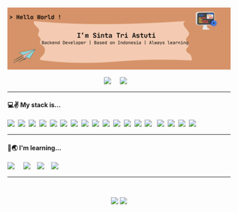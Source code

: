 ### 
<img src="https://raw.githubusercontent.com/sinta3/sinta3/master/assets/banner.png" alt="Banner">


<p align='center'>
  <a href="https://www.linkedin.com/in/sintatrias/"><img src="https://img.shields.io/badge/linkedin-%230077B5.svg?&style=for-the-badge&logo=linkedin&logoColor=white" /></a>&nbsp;&nbsp;&nbsp;&nbsp;
  <a href="mailto:sinta.tri38@gmail.com?subject=Olá%20Stefany"><img src="https://img.shields.io/badge/gmail-%23D14836.svg?&style=for-the-badge&logo=gmail&logoColor=white" /></a>&nbsp;&nbsp;&nbsp;&nbsp;

</p>

<hr>

<h4>💻✌️ My stack is...</h4>
<p >
  <img src="https://img.shields.io/badge/Node%20js-339933?style=for-the-badge&logo=nodedotjs&logoColor=white" />&nbsp;&nbsp;<img src="https://img.shields.io/badge/TypeScript-007ACC?style=for-the-badge&logo=typescript&logoColor=white" />&nbsp;&nbsp;<img src="https://img.shields.io/badge/nestjs-E0234E?style=for-the-badge&logo=nestjs&logoColor=white" />&nbsp;&nbsp;<img src="https://img.shields.io/badge/Express%20js-000000?style=for-the-badge&logo=express&logoColor=white">&nbsp;&nbsp;<img src="https://img.shields.io/badge/Docker-2CA5E0?style=for-the-badge&logo=docker&logoColor=white" />&nbsp;&nbsp;<img src="https://img.shields.io/badge/Apache_Kafka-231F20?style=for-the-badge&logo=apache-kafka&logoColor=white" />&nbsp;&nbsp;<img src="https://img.shields.io/badge/redis-CC0000.svg?&style=for-the-badge&logo=redis&logoColor=white" />&nbsp;&nbsp;<img src="https://img.shields.io/badge/Postman-FF6C37?style=for-the-badge&logo=Postman&logoColor=white" />&nbsp;&nbsp;<img src="https://img.shields.io/badge/Socket.io-010101?&style=for-the-badge&logo=Socket.io&logoColor=white"/>&nbsp;&nbsp;<img src="https://img.shields.io/badge/Swagger-85EA2D?style=for-the-badge&logo=Swagger&logoColor=white"/>&nbsp;&nbsp;<img src="https://img.shields.io/badge/firebase-ffca28?style=for-the-badge&logo=firebase&logoColor=black"/>&nbsp;&nbsp;<img src="https://img.shields.io/badge/MongoDB-4EA94B?style=for-the-badge&logo=mongodb&logoColor=white"/>&nbsp;&nbsp;<img src="https://img.shields.io/badge/MySQL-005C84?style=for-the-badge&logo=mysql&logoColor=white"/>&nbsp;&nbsp;<img src="https://img.shields.io/badge/PostgreSQL-316192?style=for-the-badge&logo=postgresql&logoColor=white"/>&nbsp;&nbsp;
  <img src="https://img.shields.io/badge/Snyk-4C4A73?style=for-the-badge&logo=snyk&logoColor=white"/>&nbsp;&nbsp;<img src="https://img.shields.io/badge/Sonarqube-5190cf?style=for-the-badge&logo=sonarqube&logoColor=white"/>&nbsp;&nbsp;<img src="https://img.shields.io/badge/typeorm-FE0803?style=for-the-badge&logo=typeorm&logoColor=white"/>&nbsp;&nbsp;<img src="https://img.shields.io/badge/Sequelize-52B0E7?style=for-the-badge&logo=Sequelize&logoColor=white"/>&nbsp;&nbsp;
</p>


<hr>
<h4>💃🌏 I'm learning...</h4>
<p >
  <img src="https://img.shields.io/badge/Nginx-009639?style=for-the-badge&logo=nginx&logoColor=white" />&nbsp;&nbsp;&nbsp;&nbsp;
  <img src="https://img.shields.io/badge/Kubernetes-3069DE?style=for-the-badge&logo=kubernetes&logoColor=white" />&nbsp;&nbsp;&nbsp;
  <img src="https://img.shields.io/badge/Amazon_AWS-FF9900?style=for-the-badge&logo=amazonaws&logoColor=white" />&nbsp;&nbsp;&nbsp;
  <img src="https://img.shields.io/badge/Jest-C21325?style=for-the-badge&logo=jest&logoColor=white" />&nbsp;&nbsp;&nbsp;
</p>

<hr>
<br>

<p align="center">
  <img height="180em" src="https://github-readme-stats.vercel.app/api/top-langs/?username=sinta3&theme=vue" />
  <img height="180em" src="https://github-readme-stats.vercel.app/api?username=sinta3&show_icons=true&theme=vue" />
</p>





